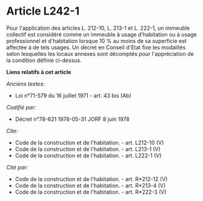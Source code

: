# Article L242-1

Pour l'application des articles L. 212-10, L. 213-1 et L. 222-1, un immeuble collectif est considéré comme un immeuble à
usage d'habitation ou à usage professionnel et d'habitation lorsque 10 % au moins de sa superficie est affectée à de tels
usages. Un décret en Conseil d'Etat fixe les modalités selon lesquelles les locaux annexes sont décomptés pour l'appréciation
de la condition définie ci-dessus.

**Liens relatifs à cet article**

_Anciens textes_:

  - Loi n°71-579 du 16 juillet 1971 - art. 43 bis (Ab)

_Codifié par_:

  - Décret n°78-621 1978-05-31 JORF 8 juin 1978

_Cite_:

  - Code de la construction et de l'habitation. - art. L212-10 (V)
  - Code de la construction et de l'habitation. - art. L213-1 (V)
  - Code de la construction et de l'habitation. - art. L222-1 (V)

_Cité par_:

  - Code de la construction et de l'habitation. - art. R*212-12 (V)
  - Code de la construction et de l'habitation. - art. R*213-4 (V)
  - Code de la construction et de l'habitation. - art. R*222-3 (V)

